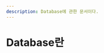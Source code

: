 ```yaml
---
description: Database에 관한 문서이다.
---
```


# Database란

### &#x20;<a href="#id-1.kafka-kafkaconfig" id="id-1.kafka-kafkaconfig"></a>
